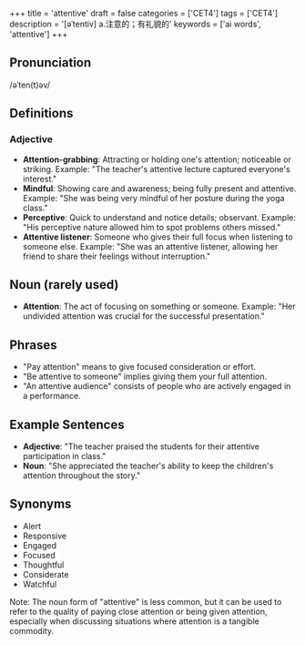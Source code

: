 +++
title = 'attentive'
draft = false
categories = ['CET4']
tags = ['CET4']
description = '[əˈtentiv] a.注意的；有礼貌的'
keywords = ['ai words', 'attentive']
+++

## Pronunciation
/əˈten(t)əv/

## Definitions
### Adjective
- **Attention-grabbing**: Attracting or holding one's attention; noticeable or striking. Example: "The teacher's attentive lecture captured everyone's interest."
- **Mindful**: Showing care and awareness; being fully present and attentive. Example: "She was being very mindful of her posture during the yoga class."
- **Perceptive**: Quick to understand and notice details; observant. Example: "His perceptive nature allowed him to spot problems others missed."
- **Attentive listener**: Someone who gives their full focus when listening to someone else. Example: "She was an attentive listener, allowing her friend to share their feelings without interruption."

## Noun (rarely used)
- **Attention**: The act of focusing on something or someone. Example: "Her undivided attention was crucial for the successful presentation."

## Phrases
- "Pay attention" means to give focused consideration or effort.
- "Be attentive to someone" implies giving them your full attention.
- "An attentive audience" consists of people who are actively engaged in a performance.

## Example Sentences
- **Adjective**: "The teacher praised the students for their attentive participation in class."
- **Noun**: "She appreciated the teacher's ability to keep the children's attention throughout the story."

## Synonyms
- Alert
- Responsive
- Engaged
- Focused
- Thoughtful
- Considerate
- Watchful

Note: The noun form of "attentive" is less common, but it can be used to refer to the quality of paying close attention or being given attention, especially when discussing situations where attention is a tangible commodity.
